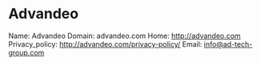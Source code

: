 
# Advandeo

Name: Advandeo
Domain: advandeo.com
Home: http://advandeo.com
Privacy_policy: http://advandeo.com/privacy-policy/
Email: info@ad-tech-group.com
